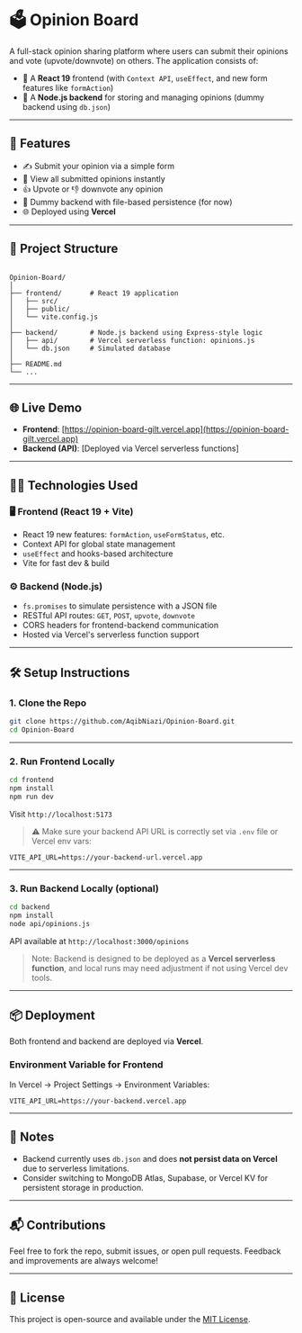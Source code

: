 # 🗳️ Opinion Board

A full-stack opinion sharing platform where users can submit their opinions and vote (upvote/downvote) on others. The application consists of:

- 🔧 A **React 19** frontend (with `Context API`, `useEffect`, and new form features like `formAction`)
- 🔌 A **Node.js backend** for storing and managing opinions (dummy backend using `db.json`)

---

## 🚀 Features

- ✍️ Submit your opinion via a simple form
- 📜 View all submitted opinions instantly
- 👍 Upvote or 👎 downvote any opinion
- 💾 Dummy backend with file-based persistence (for now)
- 🌐 Deployed using **Vercel**

---

## 📁 Project Structure

```

Opinion-Board/
│
├── frontend/       # React 19 application
│   ├── src/
│   ├── public/
│   └── vite.config.js
│
├── backend/        # Node.js backend using Express-style logic
│   ├── api/        # Vercel serverless function: opinions.js
│   └── db.json     # Simulated database
│
├── README.md
└── ...

````

---

## 🌐 Live Demo

- **Frontend**: [https://opinion-board-gilt.vercel.app](https://opinion-board-gilt.vercel.app)
- **Backend (API)**: [Deployed via Vercel serverless functions]

---

## 🧑‍💻 Technologies Used

### 🖥️ Frontend (React 19 + Vite)
- React 19 new features: `formAction`, `useFormStatus`, etc.
- Context API for global state management
- `useEffect` and hooks-based architecture
- Vite for fast dev & build

### ⚙️ Backend (Node.js)
- `fs.promises` to simulate persistence with a JSON file
- RESTful API routes: `GET`, `POST`, `upvote`, `downvote`
- CORS headers for frontend-backend communication
- Hosted via Vercel's serverless function support

---

## 🛠️ Setup Instructions

### 1. Clone the Repo

```bash
git clone https://github.com/AqibNiazi/Opinion-Board.git
cd Opinion-Board
````

---

### 2. Run Frontend Locally

```bash
cd frontend
npm install
npm run dev
```

Visit `http://localhost:5173`

> ⚠️ Make sure your backend API URL is correctly set via `.env` file or Vercel env vars:

```env
VITE_API_URL=https://your-backend-url.vercel.app
```

---

### 3. Run Backend Locally (optional)

```bash
cd backend
npm install
node api/opinions.js
```

API available at `http://localhost:3000/opinions`

> Note: Backend is designed to be deployed as a **Vercel serverless function**, and local runs may need adjustment if not using Vercel dev tools.

---

## 📦 Deployment

Both frontend and backend are deployed via **Vercel**.

### Environment Variable for Frontend

In Vercel → Project Settings → Environment Variables:

```
VITE_API_URL=https://your-backend.vercel.app
```

---

## 📌 Notes

* Backend currently uses `db.json` and does **not persist data on Vercel** due to serverless limitations.
* Consider switching to MongoDB Atlas, Supabase, or Vercel KV for persistent storage in production.

---

## 📬 Contributions

Feel free to fork the repo, submit issues, or open pull requests. Feedback and improvements are always welcome!

---

## 📄 License

This project is open-source and available under the [MIT License](LICENSE).
